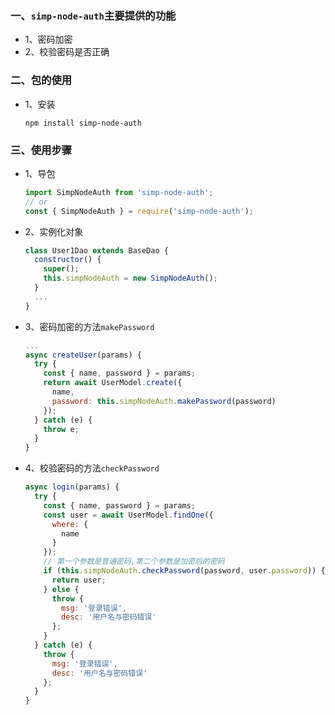 ### 一、`simp-node-auth`主要提供的功能

- 1、密码加密
- 2、校验密码是否正确

### 二、包的使用

- 1、安装

  ```shell
  npm install simp-node-auth
  ```

### 三、使用步骤

- 1、导包

  ```js
  import SimpNodeAuth from 'simp-node-auth';
  // or
  const { SimpNodeAuth } = require('simp-node-auth');
  ```

- 2、实例化对象

  ```js
  class User1Dao extends BaseDao {
    constructor() {
      super();
      this.simpNodeAuth = new SimpNodeAuth();
    }
    ...
  }
  ```

- 3、密码加密的方法`makePassword`

  ```js
  ...
  async createUser(params) {
    try {
      const { name, password } = params;
      return await UserModel.create({
        name,
        password: this.simpNodeAuth.makePassword(password)
      });
    } catch (e) {
      throw e;
    }
  }
  ```

- 4、校验密码的方法`checkPassword`

  ```js
  async login(params) {
    try {
      const { name, password } = params;
      const user = await UserModel.findOne({
        where: {
          name
        }
      });
      // 第一个参数是普通密码,第二个参数是加密后的密码
      if (this.simpNodeAuth.checkPassword(password, user.password)) {
        return user;
      } else {
        throw {
          msg: '登录错误',
          desc: '用户名与密码错误'
        };
      }
    } catch (e) {
      throw {
        msg: '登录错误',
        desc: '用户名与密码错误'
      };
    }
  }
  ```
